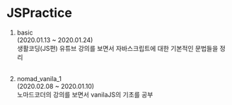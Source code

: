 # JSPractice

1. basic<Br>
(2020.01.13 ~ 2020.01.24)<br>
생활코딩(JS편) 유튜브 강의를 보면서 자바스크립트에 대한 기본적인 문법들을 정리
<Br><Br>

2. nomad_vanila_1<br>
(2020.02.08 ~ 2020.01.10)<br>
노마드코더의 강의를 보면서 vanilaJS의 기초를 공부

